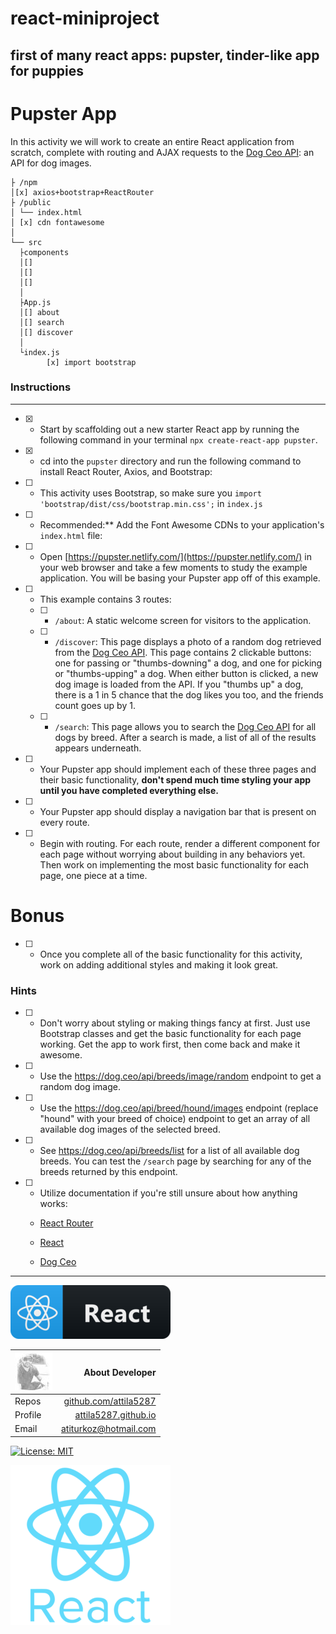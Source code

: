 # react-miniproject
first of many react apps: pupster, tinder-like app for puppies
---
# Pupster App

In this activity we will work to create an entire React application from scratch, complete with routing and AJAX requests to the [Dog Ceo API](https://dog.ceo/dog-api/): an API for dog images.
```
├ /npm
│[x] axios+bootstrap+ReactRouter 
├ /public
│ └── index.html
│ [x] cdn fontawesome
│
└── src
  ├components
  │[] 
  │[] 
  │[] 
  │ 
  ├App.js
  │[] about
  │[] search
  │[] discover
  │    
  └index.js
        [x] import bootstrap
   ```

### Instructions
---
- [x] -   Start by scaffolding out a new starter React app by running the following command in your terminal `npx create-react-app pupster`.

- [x] -   cd into the `pupster` directory and run the following command to install React Router, Axios, and Bootstrap:

- [ ] - This activity uses Bootstrap, so make sure you `import 'bootstrap/dist/css/bootstrap.min.css';` in `index.js`

- [ ] - Recommended:** Add the Font Awesome CDNs to your application's `index.html` file:

  
- [ ] -  Open [https://pupster.netlify.com/](https://pupster.netlify.com/) in your web browser and take a few moments to study the example application. You will be basing your Pupster app off of this example.
- [ ] -  This example contains 3 routes:

    - [ ] -  `/about`: A static welcome screen for visitors to the application.

    - [ ] -  `/discover`: This page displays a photo of a random dog retrieved from the [Dog Ceo API](https://dog.ceo/dog-api/). This page contains 2 clickable buttons: one for passing or "thumbs-downing" a dog, and one for picking or "thumbs-upping" a dog. When either button is clicked, a new dog image is loaded from the API. If you "thumbs up" a dog, there is a 1 in 5 chance that the dog likes you too, and the friends count goes up by 1.

    - [ ] -  `/search`: This page allows you to search the [Dog Ceo API](https://dog.ceo/dog-api/) for all dogs by breed. After a search is made, a list of all of the results appears underneath.

- [ ] -  Your Pupster app should implement each of these three pages and their basic functionality, **don't spend much time styling your app until you have completed everything else.**

- [ ] -  Your Pupster app should display a navigation bar that is present on every route.

- [ ] -  Begin with routing. For each route, render a different component for each page without worrying about building in any behaviors yet. Then work on implementing the most basic functionality for each page, one piece at a time.

# Bonus

- [ ] -  Once you complete all of the basic functionality for this activity, work on adding additional styles and making it look great.

### Hints

- [ ] -  Don't worry about styling or making things fancy at first. Just use Bootstrap classes and get the basic functionality for each page working. Get the app to work first, then come back and make it awesome.

- [ ] -  Use the <https://dog.ceo/api/breeds/image/random> endpoint to get a random dog image.

- [ ] -  Use the <https://dog.ceo/api/breed/hound/images> endpoint (replace "hound" with your breed of choice) endpoint to get an array of all available dog images of the selected breed.

- [ ] -  See <https://dog.ceo/api/breeds/list> for a list of all available dog breeds. You can test the `/search` page by searching for any of the breeds returned by this endpoint.

- [ ] -  Utilize documentation if you're still unsure about how anything works: 

  * [React Router](https://reacttraining.com/react-router/web/guides/philosophy)

  * [React](https://facebook.github.io/react/docs/hello-world.html)

  * [Dog Ceo](https://dog.ceo/dog-api/)

---


![react badge][badge]


[badge]: https://raw.githubusercontent.com/attila5287/img_readme/main/new/react_badge_256.png
 "react logo"




| ![dev]( https://raw.githubusercontent.com/attila5287/img_readme/main/all/dev.jpg "dev-icon") | About Developer | 
| -------------   | -------------: |
| Repos | [github.com/attila5287 ](https://github.com/attila5287/) |
| Profile | [ attila5287.github.io ](https:///attila5287.github.io/) |
| Email    |  atiturkoz@hotmail.com | 


[![License: MIT](https://img.shields.io/badge/License-MIT-yellow.svg)](https://opensource.org/licenses/MIT) 


   ![react logo][react]

[react]: https://raw.githubusercontent.com/attila5287/img_readme/main/new/react_256.png
 "react logo"
